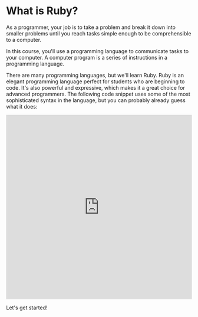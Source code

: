 # What is Ruby?

As a programmer, your job is to take a problem and break it down into smaller problems
until you reach tasks simple enough to be comprehensible to a computer.

In this course, you'll use a programming language to communicate tasks to your
computer. A computer program is a series of instructions in a programming
language.

There are many programming languages, but we'll learn Ruby. Ruby is an elegant
programming language perfect for students who are beginning to code. It's also
powerful and expressive, which makes it a great choice for advanced programmers.
The following code snippet uses some of the most sophisticated syntax in the
language, but you can probably already guess what it does:

<iframe frameborder="0" width="100%" height="500px" src="https://repl.it/GD3c/1?lite=true"></iframe>

Let's get started!
